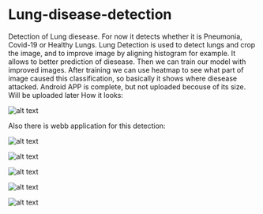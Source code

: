 # Lung-disease-detection
Detection of Lung diesease. For now it detects whether it is Pneumonia, Covid-19 or Healthy Lungs.
Lung Detection is used to detect lungs and crop the image, and to improve image by aligning histogram for example. It allows to better prediction of diesease.
Then we can train our model with improved images. After training we can use heatmap to see what part of image caused this classification, so basically it shows where diesease attacked.
Android APP is complete, but not uploaded becouse of its size. Will be uploaded later
How it looks:  

![alt text](https://github.com/Suarez94/Lung-disease-detection/blob/master/mobileApp.png)  

Also there is webb application for this detection:  

![alt text](https://github.com/Suarez94/Lung-disease-detection/blob/master/webApp.png)  

![alt text](https://github.com/Suarez94/Lung-disease-detection/blob/master/4.png)    

![alt text](https://github.com/Suarez94/Lung-disease-detection/blob/master/5.png)  

![alt text](https://github.com/Suarez94/Lung-disease-detection/blob/master/6.png) 

![alt text](https://github.com/Suarez94/Lung-disease-detection/blob/master/7.png)  
